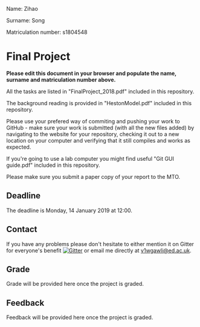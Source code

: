 Name: Zihao

Surname: Song

Matriculation number: s1804548

# Final Project
**Please edit this document in your browser and populate the name, surname and matriculation number above.**

All the tasks are listed in "FinalProject_2018.pdf" included in this repository.

The background reading is provided in "HestonModel.pdf" included in this repository.

Please use your prefered way of commiting and pushing your work to GitHub - make sure your work is submitted (with all the new files added) by navigating to the website for your repository, checking it out to a new location on your computer and verifying that it still compiles and works as expected.

If you're going to use a lab computer you might find useful "Git GUI guide.pdf" included in this repository.

Please make sure you submit a paper copy of your report to the MTO.

## Deadline
The deadline is Monday, 14 January 2019 at 12:00.

## Contact
If you have any problems please don't hesitate to either mention it on Gitter for everyone's benefit  [![Gitter](https://badges.gitter.im/Join%20Chat.svg)](https://gitter.im/OOPA2018/Final-Project?utm_source=badge&utm_medium=badge&utm_campaign=pr-badge) or email me directly at [v1wgawli@ed.ac.uk](mailto:v1wgawli@ed.ac.uk).

## Grade
Grade will be provided here once the project is graded.

## Feedback
Feedback will be provided here once the project is graded.

